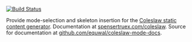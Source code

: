 
[![Build Status](https://secure.travis-ci.org/my-github-id/my-library.png?branch=master,staging,production)](http://travis-ci.org/my-github-id/my-library)

Provide mode-selection and skeleton insertion for the [Coleslaw static content generator](https://github.com/kingcons/coleslaw).
Documentation at [spensertruex.com/coleslaw](https://spensertruex.com/coleslaw-mode).
Source for documentation at [github.com/equwal/coleslaw-mode-docs](https://github.com/equwal/coleslaw-mode-docs).
